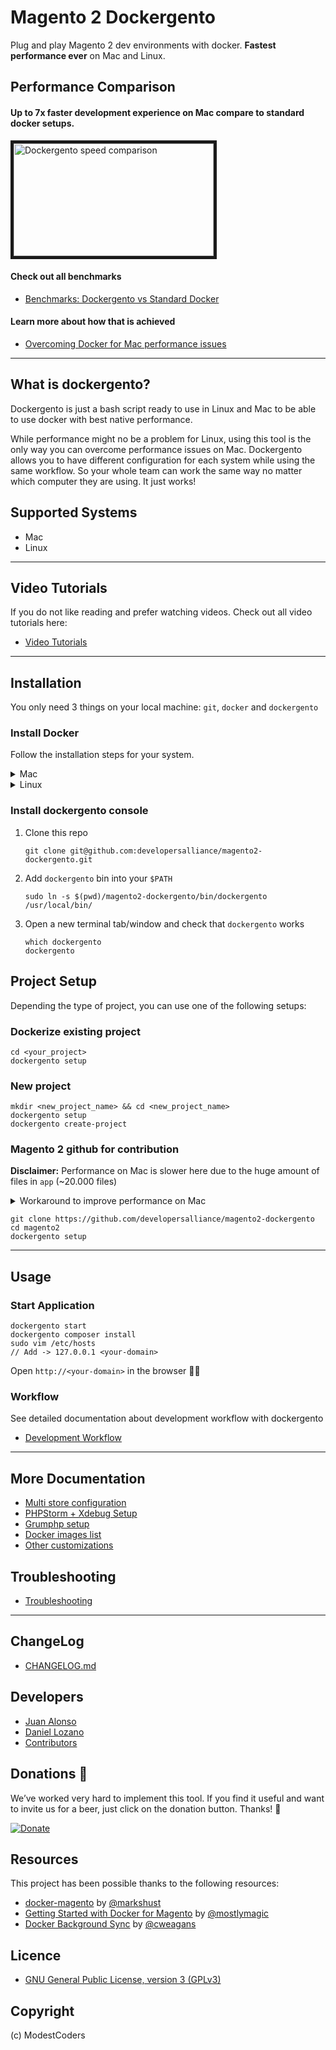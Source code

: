 # Magento 2 Dockergento

Plug and play Magento 2 dev environments with docker. **Fastest performance ever** on Mac and Linux.

## Performance Comparison

#### Up to 7x faster development experience on Mac compare to standard docker setups.

<a href="https://www.youtube.com/watch?v=qdUBuDCzHaA&list=PLBt8dizedSZBhcjTL8SM2PS2HEy0mFf5F" target="_blank">
  <img src="docs/img/benchmark_comparison_video.png" alt="Dockergento speed comparison" width="320" height="180" border="5" />
</a>

#### Check out all benchmarks

* [Benchmarks: Dockergento vs Standard Docker](docs/benchmarks.md)

#### Learn more about how that is achieved

* [Overcoming Docker for Mac performance issues](docs/overcome_performance_issues.md)

---

## What is dockergento?

Dockergento is just a bash script ready to use in Linux and Mac to be able to use docker with best native performance.

While performance might no be a problem for Linux, using this tool is the only way you can overcome performance issues on Mac. Dockergento allows you to have different configuration for each system while using the same workflow. So your whole team can work the same way no matter which computer they are using. It just works!

## Supported Systems

* Mac
* Linux

---

## Video Tutorials

If you do not like reading and prefer watching videos. Check out all video tutorials here:

* [Video Tutorials](./docs/video_tutorials.md)

---

## Installation

You only need 3 things on your local machine: `git`, `docker` and `dockergento`

### Install Docker

Follow the installation steps for your system.

<details>
<summary>Mac</summary>
	
1. Install Docker on [Mac](https://docs.docker.com/docker-for-mac/install/)

2. Configure `File Sharing` settings for the folder that contains your projects

	![File Sharing Configuration](docs/img/file_sharing.png)
	
3. Optionally you can also apply these performance tweaks

	* [http://markshust.com/2018/01/30/performance-tuning-docker-mac](http://markshust.com/2018/01/30/performance-tuning-docker-mac)

</details>
	
<details>
<summary>Linux</summary>
	
1. Install docker

	* Install Docker on [Debian](https://docs.docker.com/engine/installation/linux/docker-ce/debian/)
	* Install Docker on [Ubuntu](https://docs.docker.com/engine/installation/linux/docker-ce/ubuntu/)
	* Install Docker on [CentOS](https://docs.docker.com/engine/installation/linux/docker-ce/centos/)

2. Configure permissions
	
	* [Manage Docker as a non-root user](https://docs.docker.com/install/linux/linux-postinstall/)

</details>

### Install dockergento console

1. Clone this repo

    ```
    git clone git@github.com:developersalliance/magento2-dockergento.git
    ```

2. Add `dockergento` bin into your `$PATH`

    ```
    sudo ln -s $(pwd)/magento2-dockergento/bin/dockergento /usr/local/bin/
    ```
    
3. Open a new terminal tab/window and check that `dockergento` works

	```
	which dockergento
	dockergento
	```

</details>


## Project Setup

Depending the type of project, you can use one of the following setups:

### Dockerize existing project

```
cd <your_project>
dockergento setup
```

### New project

```
mkdir <new_project_name> && cd <new_project_name>
dockergento setup
dockergento create-project
```

### Magento 2 github for contribution
**Disclaimer:** Performance on Mac is slower here due to the huge amount of files in `app` (~20.000 files)

<details>
<summary>Workaround to improve performance on Mac</summary>
	
1. Remove these lines on `docker-compose.dev.mac.yml`
    
    ```
        - ./app:/var/www/html/app:delegated
        - ./dev:/var/www/html/dev:delegated
        - ./generated:/var/www/html/generated:delegated
        - ./pub:/var/www/html/pub:delegated
        - ./var:/var/www/html/var:delegated
    ```
 
2. Sync `app` using `unison` container. Add this in `docker-compose.dev.mac.yml`
     
    ```
    unison:
      volumes:
        - ./app:/sync/app
    ```

3. Mirror not synced folders before executing composer the first time

	```
	dockergento start
	dockergento mirror-host app dev generated pub var
	```

4. If you are editing code in `app`, you need to start unison watcher to sync files between host and container.

	```
	dockergento watch app/code/Magento/<module_name>
	```
    
</details>

```
git clone https://github.com/developersalliance/magento2-dockergento
cd magento2
dockergento setup
```

---

## Usage

### Start Application

```
dockergento start
dockergento composer install
sudo vim /etc/hosts
// Add -> 127.0.0.1 <your-domain>
```

Open `http://<your-domain>` in the browser 🎉

### Workflow

See detailed documentation about development workflow with dockergento

* [Development Workflow](docs/workflow.md)

---

## More Documentation

* [Multi store configuration](docs/multi_store.md)
* [PHPStorm + Xdebug Setup](docs/xdebug_phpstorm.md)
* [Grumphp setup](docs/grumphp_setup.md)
* [Docker images list](docs/docker_images.md)
* [Other customizations](docs/customizations.md)

## Troubleshooting

* [Troubleshooting](docs/troubleshooting.md)

---

## ChangeLog

* [CHANGELOG.md](CHANGELOG.md)

## Developers

* [Juan Alonso](https://github.com/jalogut)
* [Daniel Lozano](https://github.com/danielozano)
* [Contributors](https://github.com/ModestCoders/magento2-dockergento/graphs/contributors)

## Donations 🙏

We’ve worked very hard to implement this tool. If you find it useful and want to invite us for a beer, just click on the donation button. Thanks! 🍺 

[![Donate](https://img.shields.io/badge/Donate-PayPal-green.svg)](juan.jalogut@gmail.com)

## Resources

This project has been possible thanks to the following resources:

* [docker-magento](https://github.com/markoshust/docker-magento) by [@markshust](https://twitter.com/markshust)
* [Getting Started with Docker for Magento](https://nomadmage.com/product/getting-started-with-docker-for-magento-2/) by [@mostlymagic](https://twitter.com/mostlymagic)
* [Docker Background Sync](https://github.com/cweagans/docker-bg-sync) by [@cweagans](https://twitter.com/cweagans)

## Licence

* [GNU General Public License, version 3 (GPLv3)](http://opensource.org/licenses/gpl-3.0)

## Copyright
(c) ModestCoders
